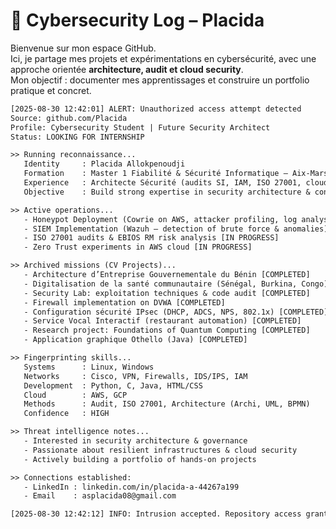 # 🔐 Cybersecurity Log – Placida  

Bienvenue sur mon espace GitHub.  
Ici, je partage mes projets et expérimentations en cybersécurité, avec une approche orientée **architecture, audit et cloud security**.  
Mon objectif : documenter mes apprentissages et construire un portfolio pratique et concret.  

<!--
## Hi there 👋
**Overwatch-66/Overwatch-66** is a ✨ _special_ ✨ repository because its `README.md` (this file) appears on your GitHub profile.

Here are some ideas to get you started:

- 🔭 I’m currently working on ...
- 🌱 I’m currently learning ...
- 👯 I’m looking to collaborate on ...
- 🤔 I’m looking for help with ...
- 💬 Ask me about ...
- 📫 How to reach me: ...
- 😄 Pronouns: ...
- ⚡ Fun fact: ...
-->

```txt
[2025-08-30 12:42:01] ALERT: Unauthorized access attempt detected
Source: github.com/Placida
Profile: Cybersecurity Student | Future Security Architect
Status: LOOKING FOR INTERNSHIP

>> Running reconnaissance...
   Identity     : Placida Allokpenoudji
   Formation    : Master 1 Fiabilité & Sécurité Informatique – Aix-Marseille Université
   Experience   : Architecte Sécurité (audits SI, IAM, ISO 27001, cloud)
   Objective    : Build strong expertise in security architecture & consulting

>> Active operations...
   - Honeypot Deployment (Cowrie on AWS, attacker profiling, log analysis) [IN PROGRESS]
   - SIEM Implementation (Wazuh – detection of brute force & anomalies) [IN PROGRESS]
   - ISO 27001 audits & EBIOS RM risk analysis [IN PROGRESS]
   - Zero Trust experiments in AWS cloud [IN PROGRESS]

>> Archived missions (CV Projects)...
   - Architecture d’Entreprise Gouvernementale du Bénin [COMPLETED]
   - Digitalisation de la santé communautaire (Sénégal, Burkina, Congo) [COMPLETED]
   - Security Lab: exploitation techniques & code audit [COMPLETED]
   - Firewall implementation on DVWA [COMPLETED]
   - Configuration sécurité IPsec (DHCP, ADCS, NPS, 802.1x) [COMPLETED]
   - Service Vocal Interactif (restaurant automation) [COMPLETED]
   - Research project: Foundations of Quantum Computing [COMPLETED]
   - Application graphique Othello (Java) [COMPLETED]

>> Fingerprinting skills...
   Systems      : Linux, Windows
   Networks     : Cisco, VPN, Firewalls, IDS/IPS, IAM
   Development  : Python, C, Java, HTML/CSS
   Cloud        : AWS, GCP
   Methods      : Audit, ISO 27001, Architecture (Archi, UML, BPMN)
   Confidence   : HIGH

>> Threat intelligence notes...
   - Interested in security architecture & governance
   - Passionate about resilient infrastructures & cloud security
   - Actively building a portfolio of hands-on projects

>> Connections established:
   - LinkedIn : linkedin.com/in/placida-a-44267a199
   - Email    : asplacida08@gmail.com

[2025-08-30 12:42:12] INFO: Intrusion accepted. Repository access granted. Welcome to my profile.
```
